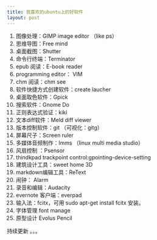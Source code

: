 ```yaml
---
title: 我喜欢的ubuntu上的好软件
layout: post
---
```


1. 图像处理：GIMP image editor （like ps）
2. 思维导图：Free mind
3. 桌面截图：Shutter
4. 命令行终端：Terminator
5. epub 阅读：E-book reader
6. programming editor： VIM
7. chm 阅读：chm see
8. 软件快捷方式创建软件：create laucher
9. 桌面取色软件：Gpick
10. 搜索软件：Gnome Do
11. 正则表达式验证：kiki
12. 文本diff软件：Meld diff viewer
13. 版本控制软件：git （可视化：gitg）
14. 屏幕尺子：Screen ruler
15. 多媒体音频制作：lmms （linux multi media studio）
16. 风扇控制 ：Psensor
17. thindkpad trackpoint control:gpointing-device-setting
18. 建筑设计工具：sweet home 3D
19. markdown编辑工具：ReText
21. 闹钟： Alarm
22. 录音和编辑：Audacity
23. evernote 客户端：everpad
24. 输入法：fcitx，可用 sudo apt-get install fcitx 安装。
25. 字体管理 font manage
26. 原型设计 Evolus Pencil

持续更新 。。。
